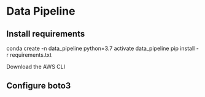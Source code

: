 # Data Pipeline

## Install requirements
conda create -n data_pipeline python=3.7
activate data_pipeline
pip install -r requirements.txt

Download the AWS CLI

## Configure boto3
